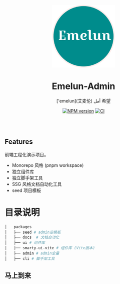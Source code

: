 <br>
<p align="center">
<!-- <img src="https://github.com/1024shao/emelun-admin/blob/master/assets/favicon.svg" style="width:200px;" />
 -->
<img src="https://github.com/1024shao/emelun-admin/blob/master/assets/favicon.png" style="width:200px;" />
</p>

<h1 align="center">Emelun-Admin</h1>

<p align="center">
    ['emelun](艾麦伦) أمل 希望
</p>

<p align="center">
    <a href="https://www.npmjs.com/package/emelun-ui"><img src="https://img.shields.io/npm/v/emelun-ui?color=008c08c&amp;label=" alt="NPM version"></a>
    <a href="https://github.com/1024shao/emelun/actions/workflows/ci.yml"><img src="https://github.com/1024shao/emelun-admin/actions/workflows/ci.yml/badge.svg?branch=master" alt="CI" style="max-width: 100%;"></a>
</p>

<br>
<br>

## Features

前端工程化演示项目。

- Monorepo 风格 (pnpm workspace)
- 独立组件库
- 独立脚手架工具
- SSG 风格文档自动化工具
- seed 项目模板

# 目录说明

```bash
│   packages
│   ├── seed # admin空模板
│   ├── docs  # 文档自动化
│   ├── ui # 组件库
│   ├── smarty-ui-vite # 组件库 (Vite版本)
│   ├── admin # admin全量
│   ├── cli # 脚手架工具
```

## 马上到来
